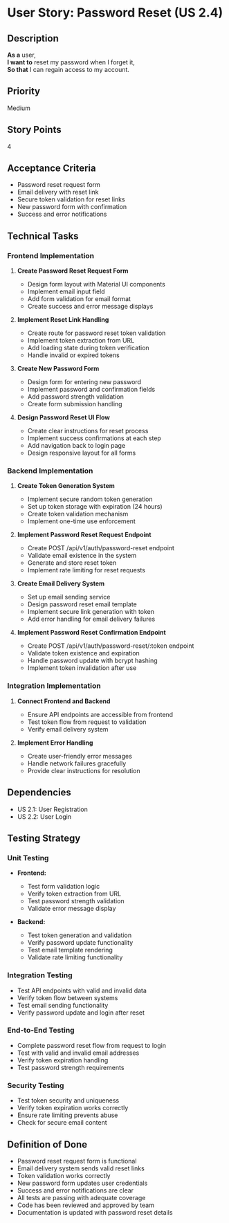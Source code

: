 # User Story: Password Reset (US 2.4)

## Description
**As a** user,  
**I want to** reset my password when I forget it,  
**So that** I can regain access to my account.

## Priority
Medium

## Story Points
4

## Acceptance Criteria
- Password reset request form
- Email delivery with reset link
- Secure token validation for reset links
- New password form with confirmation
- Success and error notifications

## Technical Tasks

### Frontend Implementation
1. **Create Password Reset Request Form**
   - Design form layout with Material UI components
   - Implement email input field
   - Add form validation for email format
   - Create success and error message displays

2. **Implement Reset Link Handling**
   - Create route for password reset token validation
   - Implement token extraction from URL
   - Add loading state during token verification
   - Handle invalid or expired tokens

3. **Create New Password Form**
   - Design form for entering new password
   - Implement password and confirmation fields
   - Add password strength validation
   - Create form submission handling

4. **Design Password Reset UI Flow**
   - Create clear instructions for reset process
   - Implement success confirmations at each step
   - Add navigation back to login page
   - Design responsive layout for all forms

### Backend Implementation
1. **Create Token Generation System**
   - Implement secure random token generation
   - Set up token storage with expiration (24 hours)
   - Create token validation mechanism
   - Implement one-time use enforcement

2. **Implement Password Reset Request Endpoint**
   - Create POST /api/v1/auth/password-reset endpoint
   - Validate email existence in the system
   - Generate and store reset token
   - Implement rate limiting for reset requests

3. **Create Email Delivery System**
   - Set up email sending service
   - Design password reset email template
   - Implement secure link generation with token
   - Add error handling for email delivery failures

4. **Implement Password Reset Confirmation Endpoint**
   - Create POST /api/v1/auth/password-reset/:token endpoint
   - Validate token existence and expiration
   - Handle password update with bcrypt hashing
   - Implement token invalidation after use

### Integration Implementation
1. **Connect Frontend and Backend**
   - Ensure API endpoints are accessible from frontend
   - Test token flow from request to validation
   - Verify email delivery system

2. **Implement Error Handling**
   - Create user-friendly error messages
   - Handle network failures gracefully
   - Provide clear instructions for resolution

## Dependencies
- US 2.1: User Registration
- US 2.2: User Login

## Testing Strategy

### Unit Testing
- **Frontend:**
  - Test form validation logic
  - Verify token extraction from URL
  - Test password strength validation
  - Validate error message display

- **Backend:**
  - Test token generation and validation
  - Verify password update functionality
  - Test email template rendering
  - Validate rate limiting functionality

### Integration Testing
- Test API endpoints with valid and invalid data
- Verify token flow between systems
- Test email sending functionality
- Verify password update and login after reset

### End-to-End Testing
- Complete password reset flow from request to login
- Test with valid and invalid email addresses
- Verify token expiration handling
- Test password strength requirements

### Security Testing
- Test token security and uniqueness
- Verify token expiration works correctly
- Ensure rate limiting prevents abuse
- Check for secure email content

## Definition of Done
- Password reset request form is functional
- Email delivery system sends valid reset links
- Token validation works correctly
- New password form updates user credentials
- Success and error notifications are clear
- All tests are passing with adequate coverage
- Code has been reviewed and approved by team
- Documentation is updated with password reset details
